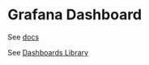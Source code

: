 # Grafana Dashboard

See [docs](https://grafana.com/docs/grafana/latest/dashboards/)

See [Dashboards Library](https://grafana.com/grafana/dashboards/)

